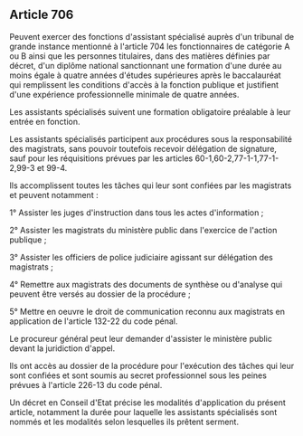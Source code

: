 Article 706
----
Peuvent exercer des fonctions d'assistant spécialisé auprès d'un tribunal de
grande instance mentionné à l'article 704 les fonctionnaires de catégorie A ou B
ainsi que les personnes titulaires, dans des matières définies par décret, d'un
diplôme national sanctionnant une formation d'une durée au moins égale à quatre
années d'études supérieures après le baccalauréat qui remplissent les conditions
d'accès à la fonction publique et justifient d'une expérience professionnelle
minimale de quatre années.

Les assistants spécialisés suivent une formation obligatoire préalable à leur
entrée en fonction.

Les assistants spécialisés participent aux procédures sous la responsabilité des
magistrats, sans pouvoir toutefois recevoir délégation de signature, sauf pour
les réquisitions prévues par les articles 60-1,60-2,77-1-1,77-1-2,99-3 et 99-4.

Ils accomplissent toutes les tâches qui leur sont confiées par les magistrats et
peuvent notamment :

1° Assister les juges d'instruction dans tous les actes d'information ;

2° Assister les magistrats du ministère public dans l'exercice de l'action
publique ;

3° Assister les officiers de police judiciaire agissant sur délégation des
magistrats ;

4° Remettre aux magistrats des documents de synthèse ou d'analyse qui peuvent
être versés au dossier de la procédure ;

5° Mettre en oeuvre le droit de communication reconnu aux magistrats en
application de l'article 132-22 du code pénal.

Le procureur général peut leur demander d'assister le ministère public devant la
juridiction d'appel.

Ils ont accès au dossier de la procédure pour l'exécution des tâches qui leur
sont confiées et sont soumis au secret professionnel sous les peines prévues à
l'article 226-13 du code pénal.

Un décret en Conseil d'Etat précise les modalités d'application du présent
article, notamment la durée pour laquelle les assistants spécialisés sont nommés
et les modalités selon lesquelles ils prêtent serment.
